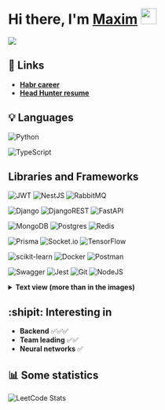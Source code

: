 <h1>Hi there, I'm <a href="https://t.me/demamaxim" target="_blank">Maxim</a> 
<img src="https://github.com/blackcater/blackcater/raw/main/images/Hi.gif" height="32"/>
</h1>
<p>
<img align="center" src="https://readme-typing-svg.herokuapp.com?color=%2336BCF7&lines=Junior+backend+developer">
</p>

## :link: Links 
-  **[Habr career](https://career.habr.com/idmaksim)**
-  **[Head Hunter resume](https://hh.ru/resume/2cab0c6eff0dc71c610039ed1f79674f754159)**


## 💡 Languages
  ![Python](https://img.shields.io/badge/python-3670A0?style=for-the-badge&logo=python&logoColor=ffdd54)
  
  ![TypeScript](https://img.shields.io/badge/typescript-%23007ACC.svg?style=for-the-badge&logo=typescript&logoColor=white)

## Libraries and Frameworks

![JWT](https://img.shields.io/badge/JWT-black?style=for-the-badge&logo=JSON%20web%20tokens)
![NestJS](https://img.shields.io/badge/nestjs-%23E0234E.svg?style=for-the-badge&logo=nestjs&logoColor=white)
![RabbitMQ](https://img.shields.io/badge/Rabbitmq-FF6600?style=for-the-badge&logo=rabbitmq&logoColor=white)

![Django](https://img.shields.io/badge/django-%23092E20.svg?style=for-the-badge&logo=django&logoColor=white)
![DjangoREST](https://img.shields.io/badge/DJANGO-REST-ff1709?style=for-the-badge&logo=django&logoColor=white&color=ff1709&labelColor=gray)
![FastAPI](https://img.shields.io/badge/FastAPI-005571?style=for-the-badge&logo=fastapi)

![MongoDB](https://img.shields.io/badge/MongoDB-%234ea94b.svg?style=for-the-badge&logo=mongodb&logoColor=white)
![Postgres](https://img.shields.io/badge/postgres-%23316192.svg?style=for-the-badge&logo=postgresql&logoColor=white)
![Redis](https://img.shields.io/badge/redis-%23DD0031.svg?style=for-the-badge&logo=redis&logoColor=white)

![Prisma](https://img.shields.io/badge/Prisma-3982CE?style=for-the-badge&logo=Prisma&logoColor=white)
![Socket.io](https://img.shields.io/badge/Socket.io-black?style=for-the-badge&logo=socket.io&badgeColor=010101)
![TensorFlow](https://img.shields.io/badge/TensorFlow-%23FF6F00.svg?style=for-the-badge&logo=TensorFlow&logoColor=white)

![scikit-learn](https://img.shields.io/badge/scikit--learn-%23F7931E.svg?style=for-the-badge&logo=scikit-learn&logoColor=white)
![Docker](https://img.shields.io/badge/docker-%230db7ed.svg?style=for-the-badge&logo=docker&logoColor=white)
![Postman](https://img.shields.io/badge/Postman-FF6C37?style=for-the-badge&logo=postman&logoColor=white)

![Swagger](https://img.shields.io/badge/-Swagger-%23Clojure?style=for-the-badge&logo=swagger&logoColor=white)
![Jest](https://img.shields.io/badge/-jest-%23C21325?style=for-the-badge&logo=jest&logoColor=white)
![Git](https://img.shields.io/badge/git-%23F05033.svg?style=for-the-badge&logo=git&logoColor=white)
![NodeJS](https://img.shields.io/badge/node.js-6DA55F?style=for-the-badge&logo=node.js&logoColor=white)


<details>
<summary><b>Text view (more than in the images)</b></summary>

- **NodeJS** :leaves:
- **Nest JS** :wolf:  
- **PrismaORM** :crystal_ball: 
- **TypeORM** :snail:
- **PostgreSQL** 🐘
- **MongoDB**  :alien:
- **Redis** :closed_book:
- **Socket.io** :trollface:
- **Docker** :whale2:
- **FastAPI / Django / DRF**⚡️
- **Postman** :mailbox:
- **RabbitMQ** :rabbit:
- **JWT** :key:
- **SQLAlchemy** :milky_way:
- **Jest** :triangular_flag_on_post:
- **PyTest** :triangular_flag_on_post:
- **TensorFlow** 🧠
- **scikit-learn** 📚
- **Git** :pencil:
</details>

  
## :shipit: Interesting in
- **Backend** :white_check_mark::white_check_mark::white_check_mark:
- **Team leading** :white_check_mark::white_check_mark:
- **Neural networks** :white_check_mark:
  
## :bar_chart: Some statistics
![LeetCode Stats](https://leetcard.jacoblin.cool/dmaksim?theme=nord&font=ABeeZee&ext=heatmap)
